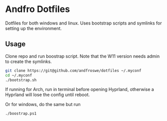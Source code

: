 # Andfro Dotfiles

Dotfiles for both windows and linux. Uses bootstrap scripts and symlinks for
setting up the environment.

## Usage

Clone repo and run boostrap script. Note that the W11 version needs admin
to create the symlinks.

``` bash
git clone https://git@github.com/andfroswe/dotfiles ~/.myconf
cd ~/.myconf
./bootstrap.sh
```

If running for Arch, run in terminal before opening Hyprland, otherwise a Hyprland will lose the config until reboot.

Or for windows, do the same but run

``` pswh
./boostrap.ps1
```
